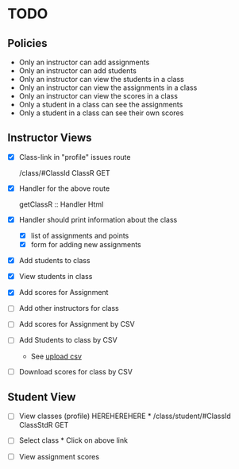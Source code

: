 # TODO

## Policies

* Only an instructor can add assignments
* Only an instructor can add students
* Only an instructor can view the students in a class
* Only an instructor can view the assignments in a class
* Only an instructor can view the scores in a class
* Only a student in a class can see the assignments
* Only a student in a class can see their own scores

## Instructor Views

- [x] Class-link in "profile" issues route

    /class/#ClassId ClassR GET

- [x] Handler for the above route

    getClassR :: Handler Html

- [x] Handler should print information about the class
    - [x] list of assignments and points
    - [x] form for adding new assignments

- [x] Add students to class     

- [x] View students in class

- [x] Add scores for Assignment

- [ ] Add other instructors for class

- [ ] Add scores for Assignment  by CSV

- [ ] Add Students to class      by CSV
    - See [upload csv](http://stackoverflow.com/questions/23377137/how-to-read-contents-of-an-uploaded-file)

- [ ] Download scores for class  by CSV

## Student View

- [ ] View classes (profile) HEREHEREHERE
      * /class/student/#ClassId  ClassStdR GET

- [ ] Select class
      * Click on above link

- [ ] View assignment scores
